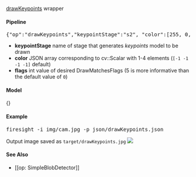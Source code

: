 [drawKeypoints](http://docs.opencv.org/modules/features2d/doc/drawing_function_of_keypoints_and_matches.html#drawkeypoints) wrapper

#### Pipeline
<pre>{"op":"drawKeypoints","keypointStage":"s2", "color":[255, 0, 255], "flags":5}</pre>
* **keypointStage** name of stage that generates _keypoints_ model to be drawn
* **color** JSON array corresponding to cv::Scalar with 1-4 elements (`[-1 -1 -1 -1]` default)
* **flags** int value of desired DrawMatchesFlags (5 is more informative than the default value of `0`)

#### Model
<ref>{}</ref>

#### Example
<pre>firesight -i img/cam.jpg -p json/drawKeypoints.json</pre>
Output image saved as `target/drawKeypoints.jpg`
<img src="https://github.com/firepick1/FireSight/blob/master/img/drawKeypoints.jpg?raw=true">

#### See Also
* [[op: SimpleBlobDetector]]